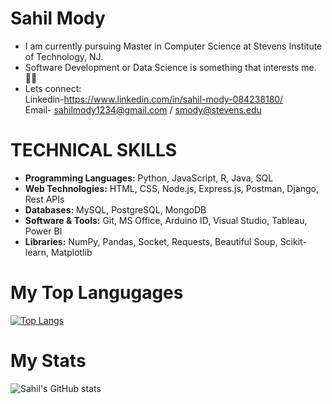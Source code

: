 # Sahil Mody
- I am currently pursuing Master in Computer Science at Stevens Institute of Technology, NJ. 
- Software Development or Data Science is something that interests me.:technologist:
- Lets connect:\
Linkedin-https://www.linkedin.com/in/sahil-mody-084238180/ \
Email- sahilmody1234@gmail.com / smody@stevens.edu

# TECHNICAL SKILLS
- <b>Programming Languages:</b> Python, JavaScript, R, Java, SQL
- <b>Web Technologies:</b> HTML, CSS, Node.js, Express.js, Postman, Django, Rest APIs
- <b>Databases:</b> MySQL, PostgreSQL, MongoDB
- <b>Software & Tools:</b> Git, MS Office, Arduino ID, Visual Studio, Tableau, Power BI
- <b>Libraries:</b> NumPy, Pandas, Socket, Requests, Beautiful Soup, Scikit-learn, Matplotlib





# My Top Langugages
[![Top Langs](https://github-readme-stats.vercel.app/api/top-langs/?username=sahil-1811&layout=compact&theme=radical)](https://github.com/sahil-1811/github-readme-stats)


# My Stats
![Sahil's GitHub stats](https://github-readme-stats.vercel.app/api?username=sahil-1811&show_icons=true&theme=radical)
